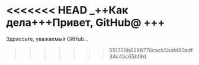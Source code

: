 <<<<<<< HEAD
_++Как дела+++Привет, GitHub@    +++
=======
Здрассьте, уважаемый GitHub...
>>>>>>> 551700b6298776cacb5bafd80adf34c45c65bf9d

